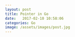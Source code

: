 ```yaml
---
layout: post
title: Pointer in Go
date:   2017-02-10 10:58:06
categories: Go
image: /assets/images/post.jpg
---
```

